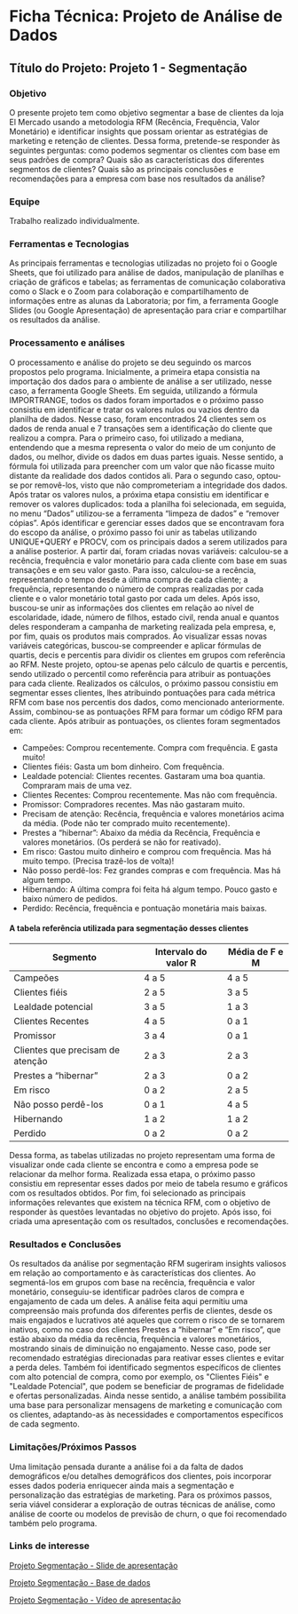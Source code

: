 # Ficha Técnica: Projeto de Análise de Dados

## Título do Projeto: Projeto 1 - Segmentação

### Objetivo
O presente projeto tem como objetivo segmentar a base de clientes da loja El Mercado usando a metodologia RFM (Recência, Frequência, Valor Monetário) e identificar insights que possam orientar as estratégias de marketing e retenção de clientes. Dessa forma, pretende-se responder às seguintes perguntas: como podemos segmentar os clientes com base em seus padrões de compra? Quais são as características dos diferentes segmentos de clientes? Quais são as principais conclusões e recomendações para a empresa com base nos resultados da análise?

### Equipe
Trabalho realizado individualmente.

### Ferramentas e Tecnologias
As principais ferramentas e tecnologias utilizadas no projeto foi o Google Sheets, que foi utilizado para análise de dados, manipulação de planilhas e criação de gráficos e tabelas; as ferramentas de comunicação colaborativa como o Slack e o Zoom para colaboração e compartilhamento de informações entre as alunas da Laboratoria; por fim, a ferramenta Google Slides (ou Google Apresentação) de apresentação para criar e compartilhar os resultados da análise.

### Processamento e análises
O processamento e análise do projeto se deu seguindo os marcos propostos pelo programa. Inicialmente, a primeira etapa consistia na importação dos dados para o ambiente de análise a ser utilizado, nesse caso, a ferramenta Google Sheets. Em seguida, utilizando a fórmula IMPORTRANGE, todos os dados foram importados e o próximo passo consistiu em identificar e tratar os valores nulos ou vazios dentro da planilha de dados. Nesse caso, foram encontrados 24 clientes sem os dados de renda anual e 7 transações sem a identificação do cliente que realizou a compra. Para o primeiro caso, foi utilizado a mediana, entendendo que a mesma representa o valor do meio de um conjunto de dados, ou melhor, divide os dados em duas partes iguais. Nesse sentido, a fórmula foi utilizada para preencher com um valor que não ficasse muito distante da realidade dos dados contidos ali. Para o segundo caso, optou-se por removê-los, visto que não comprometeriam a integridade dos dados. Após tratar os valores nulos, a próxima etapa consistiu em identificar e remover os valores duplicados: toda a planilha foi selecionada, em seguida, no menu “Dados” utilizou-se a ferramenta “limpeza de dados” e “remover cópias”. Após identificar e gerenciar esses dados que se encontravam fora do escopo da análise, o próximo passo foi unir as tabelas utilizando UNIQUE+QUERY e PROCV, com os principais dados a serem utilizados para a análise posterior. A partir daí, foram criadas novas variáveis: calculou-se a recência, frequência e valor monetário para cada cliente com base em suas transações e em seu valor gasto. Para isso, calculou-se a recência, representando o tempo desde a última compra de cada cliente; a frequência, representando o número de compras realizadas por cada cliente e o valor monetário total gasto por cada um deles. Após isso, buscou-se unir as informações dos clientes em relação ao nível de escolaridade, idade, número de filhos, estado civil, renda anual e quantos deles responderam a campanha de marketing realizada pela empresa, e, por fim, quais os produtos mais comprados. Ao visualizar essas novas variáveis categóricas, buscou-se compreender e aplicar fórmulas de quartis, decis e percentis para dividir os clientes em grupos com referência ao RFM. Neste projeto, optou-se apenas pelo cálculo de quartis e percentis, sendo utilizado o percentil como referência para atribuir as pontuações para cada cliente. Realizados os cálculos, o próximo passou consistiu em segmentar esses clientes, lhes atribuindo pontuações para cada métrica RFM com base nos percentis dos dados, como mencionado anteriormente. Assim, combinou-se as pontuações RFM para formar um código RFM para cada cliente. Após atribuir as pontuações, os clientes foram segmentados em:

- Campeões: Comprou recentemente. Compra com frequência. E gasta muito!
- Clientes fiéis: Gasta um bom dinheiro. Com frequência.
- Lealdade potencial: Clientes recentes. Gastaram uma boa quantia. Compraram mais de uma vez.
- Clientes Recentes: Comprou recentemente. Mas não com frequência.
- Promissor: Compradores recentes. Mas não gastaram muito.
- Precisam de atenção: Recência, frequência e valores monetários acima da média. (Pode não ter comprado muito recentemente).
- Prestes a “hibernar”: Abaixo da média da Recência, Frequência e valores monetários. (Os perderá se não for reativado).
- Em risco: Gastou muito dinheiro e comprou com frequência. Mas há muito tempo. (Precisa trazê-los de volta)!
- Não posso perdê-los: Fez grandes compras e com frequência. Mas há algum tempo.
- Hibernando: A última compra foi feita há algum tempo. Pouco gasto e baixo número de pedidos.
- Perdido: Recência, frequência e pontuação monetária mais baixas.

#### A tabela referência utilizada para segmentação desses clientes

| Segmento | Intervalo do valor R | Média de F e M |
| -------- | -------------------- | -------------- |
| Campeões | 4 a 5                | 4 a 5          |
| Clientes fiéis | 2 a 5           | 3 a 5          |
| Lealdade potencial | 3 a 5       | 1 a 3          |
| Clientes Recentes | 4 a 5        | 0 a 1          |
| Promissor | 3 a 4               | 0 a 1          |
| Clientes que precisam de atenção | 2 a 3 | 2 a 3   |
| Prestes a “hibernar” | 2 a 3     | 0 a 2          |
| Em risco | 0 a 2                | 2 a 5          |
| Não posso perdê-los | 0 a 1     | 4 a 5          |
| Hibernando | 1 a 2              | 1 a 2          |
| Perdido | 0 a 2                 | 0 a 2          |

Dessa forma, as tabelas utilizadas no projeto representam uma forma de visualizar onde cada cliente se encontra e como a empresa pode se relacionar da melhor forma. Realizada essa etapa, o próximo passo consistiu em representar esses dados por meio de tabela resumo e gráficos com os resultados obtidos. Por fim, foi selecionado as principais informações relevantes que existem na técnica RFM, com o objetivo de responder às questões levantadas no objetivo do projeto. Após isso, foi criada uma apresentação com os resultados, conclusões e recomendações.

### Resultados e Conclusões
Os resultados da análise por segmentação RFM sugeriram insights valiosos em relação ao comportamento e às características dos clientes. Ao segmentá-los em grupos com base na recência, frequência e valor monetário, conseguiu-se identificar padrões claros de compra e engajamento de cada um deles. A análise feita aqui permitiu uma compreensão mais profunda dos diferentes perfis de clientes, desde os mais engajados e lucrativos até aqueles que correm o risco de se tornarem inativos, como no caso dos clientes Prestes a “hibernar” e “Em risco”, que estão abaixo da média da recência, frequência e valores monetários, mostrando sinais de diminuição no engajamento. Nesse caso, pode ser recomendado estratégias direcionadas para reativar esses clientes e evitar a perda deles.
Também foi identificado segmentos específicos de clientes com alto potencial de compra, como por exemplo, os "Clientes Fiéis" e "Lealdade Potencial", que podem se beneficiar de programas de fidelidade e ofertas personalizadas. Ainda nesse sentido, a análise também possibilita uma base para personalizar mensagens de marketing e comunicação com os clientes, adaptando-as às necessidades e comportamentos específicos de cada segmento.

### Limitações/Próximos Passos
Uma limitação pensada durante a análise foi a da falta de dados demográficos e/ou detalhes demográficos dos clientes, pois incorporar esses dados poderia enriquecer ainda mais a segmentação e personalização das estratégias de marketing. Para os próximos passos, seria viável considerar a exploração de outras técnicas de análise, como análise de coorte ou modelos de previsão de churn, o que foi recomendado também pelo programa.

### Links de interesse
[Projeto Segmentação - Slide de apresentação](https://docs.google.com/presentation/d/1OmYArE8WBQ184lDLPVf77FEOqEcrcCVVAdObrOelF3U/edit?usp=sharing)

[Projeto Segmentação - Base de dados](https://docs.google.com/spreadsheets/d/1wrfeF8Nc6OG8oVf1QkZqndDF1Nd2LL3KMJBVaDOOTzg/edit?usp=sharing)

[Projeto Segmentação - Vídeo de apresentação](https://www.loom.com/share/838bb52f48c348539a5d5f5288d3f0a0?sid=58b84a1d-a983-4998-920d-a233d1f30655)
